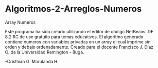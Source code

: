 # Algoritmos-2-Arreglos-Numeros
Array Numeros

Este programa ha sido creado utilizando el editor de código NetBeans IDE 8.2 RC de uso gratuito para temas educativos. El algoritmo generado contiene numeros con variables privadas en un array el cual imprime sin orden y debajo ordenadamente. Creado para el docente Francisco J. Díaz O. de la Universidad Remington - Buga.

-Cristhian G. Marulanda H.
